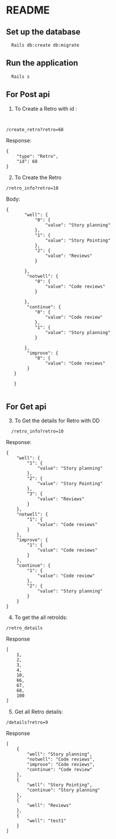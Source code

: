 # README


## Set up the database
```
  Rails db:create db:migrate
```

## Run the application
```clickhouse
  Rails s

```

## For Post api

1. To Create a Retro with id :

```clickhouse


/create_retro?retro=68

```
Response:
```clickhouse
{
    "type": "Retro",
    "id": 68
}
```

2. To Create the Retro

``/retro_info?retro=10``

Body:
 ```
 {
        "well": {
            "0": {
                "value": "Story planning"
            },
            "1": {
                "value": "Story Pointing"
            },
            "2": {
                "value": "Reviews"
            }
            
        },
         "notwell": {
            "0": {
                "value": "Code reviews"
            }
            
        },
         "continue": {
            "0": {
                "value": "Code review"
            },
            "1": {
                "value": "Story planning"
            }
            
        },
         "improve": {
            "0": {
                "value": "Code reviews"
         }
    }
            
    }
    
```


    
    
## For Get api

3. To Get the details for Retro with DD
```clickhouse
  /retro_info?retro=10
```
Response:
```
{
    "well": {
        "1": {
            "value": "Story planning"
        },
        "2": {
            "value": "Story Pointing"
        },
        "3": {
            "value": "Reviews"
        }
    },
    "notwell": {
        "1": {
            "value": "Code reviews"
        }
    },
    "improve": {
        "1": {
            "value": "Code reviews"
        }
    },
    "continue": {
        "1": {
            "value": "Code review"
        },
        "2": {
            "value": "Story planning"
        }
    }
}
   ```
   
4. To get the all retroIds:

```clickhouse
/retro_details
```
Response
```
[
    1,
    2,
    3,
    4,
    10,
    66,
    67,
    68,
    100
]

```


5. Get all Retro details:
```clickhouse
/details?retro=9
```
Response
```clickhouse
[
    {
        "well": "Story planning",
        "notwell": "Code reviews",
        "improve": "Code reviews",
        "continue": "Code review"
    },
    {
        "well": "Story Pointing",
        "continue": "Story planning"
    },
    {
        "well": "Reviews"
    },
    {
        "well": "test1"
    }
]
```
